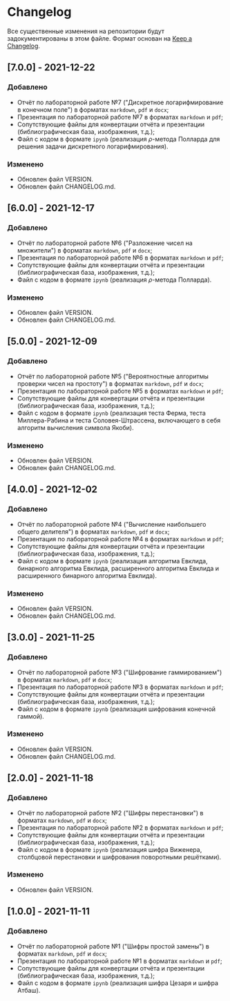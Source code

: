 # Changelog

Все существенные изменения на репозитории будут задокументированы в этом файле. Формат основан на [Keep a Changelog](https://keepachangelog.com/en/1.0.0/).

## [7.0.0] - 2021-12-22
### Добавлено
- Отчёт по лабораторной работе №7 ("Дискретное логарифмирование в конечном поле") в форматах `markdown`, `pdf` и `docx`;
- Презентация по лабораторной работе №7 в форматах `markdown` и `pdf`;
- Сопутствующие файлы для конвертации отчёта и презентации (библиографическая база, изображения, т.д.);
- Файл с кодом в формате `ipynb` (реализация $\rho$-метода Полларда для решения задачи дискретного логарифмирования).

### Изменено
- Обновлен файл VERSION.
- Обновлен файл CHANGELOG.md.

## [6.0.0] - 2021-12-17
### Добавлено
- Отчёт по лабораторной работе №6 ("Разложение чисел на множители") в форматах `markdown`, `pdf` и `docx`;
- Презентация по лабораторной работе №6 в форматах `markdown` и `pdf`;
- Сопутствующие файлы для конвертации отчёта и презентации (библиографическая база, изображения, т.д.);
- Файл с кодом в формате `ipynb` (реализация $\rho$-метода Полларда).

### Изменено
- Обновлен файл VERSION.
- Обновлен файл CHANGELOG.md.

## [5.0.0] - 2021-12-09
### Добавлено
- Отчёт по лабораторной работе №5 ("Вероятностные алгоритмы проверки чисел на простоту") в форматах `markdown`, `pdf` и `docx`;
- Презентация по лабораторной работе №5 в форматах `markdown` и `pdf`;
- Сопутствующие файлы для конвертации отчёта и презентации (библиографическая база, изображения, т.д.);
- Файл с кодом в формате `ipynb` (реализация теста Ферма, теста Миллера-Рабина и теста Соловея-Штрассена, включающего в себя алгоритм вычисления символа Якоби).

### Изменено
- Обновлен файл VERSION.
- Обновлен файл CHANGELOG.md.

## [4.0.0] - 2021-12-02
### Добавлено
- Отчёт по лабораторной работе №4 ("Вычисление наибольшего общего делителя") в форматах `markdown`, `pdf` и `docx`;
- Презентация по лабораторной работе №4 в форматах `markdown` и `pdf`;
- Сопутствующие файлы для конвертации отчёта и презентации (библиографическая база, изображения, т.д.);
- Файл с кодом в формате `ipynb` (реализация алгоритма Евклида, бинарного алгоритма Евклида, расширенного алгоритма Евклида и расширенного бинарного алгоритма Евклида).

### Изменено
- Обновлен файл VERSION.
- Обновлен файл CHANGELOG.md.

## [3.0.0] - 2021-11-25
### Добавлено
- Отчёт по лабораторной работе №3 ("Шифрование гаммированием") в форматах `markdown`, `pdf` и `docx`;
- Презентация по лабораторной работе №3 в форматах `markdown` и `pdf`;
- Сопутствующие файлы для конвертации отчёта и презентации (библиографическая база, изображения, т.д.);
- Файл с кодом в формате `ipynb` (реализация шифрования конечной гаммой).

### Изменено
- Обновлен файл VERSION.
- Обновлен файл CHANGELOG.md.

## [2.0.0] - 2021-11-18
### Добавлено
- Отчёт по лабораторной работе №2 ("Шифры перестановки") в форматах `markdown`, `pdf` и `docx`;
- Презентация по лабораторной работе №2 в форматах `markdown` и `pdf`;
- Сопутствующие файлы для конвертации отчёта и презентации (библиографическая база, изображения, т.д.);
- Файл с кодом в формате `ipynb` (реализация шифра Виженера, столбцовой перестановки и шифрования поворотными решётками).

### Изменено
- Обновлен файл VERSION.

## [1.0.0] - 2021-11-11
### Добавлено
- Отчёт по лабораторной работе №1 ("Шифры простой замены") в форматах `markdown`, `pdf` и `docx`;
- Презентация по лабораторной работе №1 в форматах `markdown` и `pdf`;
- Сопутствующие файлы для конвертации отчёта и презентации (библиографическая база, изображения, т.д.);
- Файл с кодом в формате `ipynb` (реализация шифра Цезаря и шифра Атбаш).
